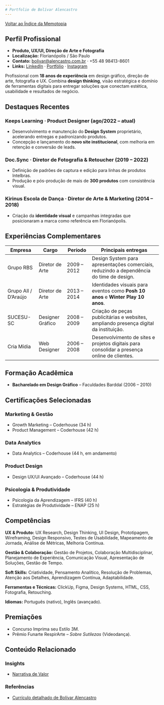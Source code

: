 ```yaml
---
# Portfolio de Bolívar Alencastro
---
```


[Voltar ao Índice da Memotopia](../../INDEX.md)

## Perfil Profissional
- **Produto, UX/UI, Direção de Arte e Fotografia**
- **Localização:** Florianópolis / São Paulo
- **Contato:** [bolivar@alencastro.com.br](mailto:bolivar@alencastro.com.br) · +55 48 98413-8601
- **Links:** [LinkedIn](https://linkedin.com/in/bolivaralencastro) · [Portfólio](https://bolivaralencastro.com.br) · [Instagram](https://instagram.com/bolivar.alencastro.design)

Profissional com **18 anos de experiência** em design gráfico, direção de arte, fotografia e UX. Combina **design thinking**, visão estratégica e domínio de ferramentas digitais para entregar soluções que conectam estética, usabilidade e resultados de negócio.

## Destaques Recentes
### Keeps Learning · Product Designer (ago/2022 – atual)
- Desenvolvimento e manutenção do **Design System** proprietário, acelerando entregas e padronizando produtos.
- Concepção e lançamento do **novo site institucional**, com melhoria em retenção e conversão de leads.

### Doc.Sync · Diretor de Fotografia & Retoucher (2019 – 2022)
- Definição de padrões de captura e edição para linhas de produtos Intelbras.
- Produção e pós-produção de mais de **300 produtos** com consistência visual.

### Kirinus Escola de Dança · Diretor de Arte & Marketing (2014 – 2018)
- Criação da **identidade visual** e campanhas integradas que posicionaram a marca como referência em Florianópolis.

## Experiências Complementares
| Empresa | Cargo | Período | Principais entregas |
| --- | --- | --- | --- |
| Grupo RBS | Diretor de Arte | 2009 – 2012 | Design System para apresentações comerciais, reduzindo a dependência do time de design. |
| Grupo All / D’Araújo | Diretor de Arte | 2013 – 2014 | Identidades visuais para eventos como **Posh 10 anos** e **Winter Play 10 anos**. |
| SUCESU-SC | Designer Gráfico | 2008 – 2009 | Criação de peças publicitárias e websites, ampliando presença digital da instituição. |
| Cria Mídia | Web Designer | 2006 – 2008 | Desenvolvimento de sites e projetos digitais para consolidar a presença online de clientes. |

## Formação Acadêmica
- **Bacharelado em Design Gráfico** – Faculdades Barddal (2006 – 2010)

## Certificações Selecionadas
### Marketing & Gestão
- Growth Marketing – Coderhouse (34 h)
- Product Management – Coderhouse (42 h)

### Data Analytics
- Data Analytics – Coderhouse (44 h, em andamento)

### Product Design
- Design UX/UI Avançado – Coderhouse (44 h)

### Psicologia & Produtividade
- Psicologia da Aprendizagem – IFRS (40 h)
- Estratégias de Produtividade – ENAP (25 h)

## Competências
**UX & Produto:** UX Research, Design Thinking, UI Design, Prototipagem, Wireframing, Design Responsivo, Testes de Usabilidade, Mapeamento de Jornada, Análise de Métricas, Melhoria Contínua.

**Gestão & Colaboração:** Gestão de Projetos, Colaboração Multidisciplinar, Planejamento de Experiência, Comunicação Visual, Apresentação de Soluções, Gestão de Tempo.

**Soft Skills:** Criatividade, Pensamento Analítico, Resolução de Problemas, Atenção aos Detalhes, Aprendizagem Contínua, Adaptabilidade.

**Ferramentas e Técnicas:** ClickUp, Figma, Design Systems, HTML, CSS, Fotografia, Retouching.

**Idiomas:** Português (nativo), Inglês (avançado).

## Premiações
- Concurso Imprima seu Estilo 3M.
- Prêmio Funarte RespirArte – *Sobre Sutilezas* (Videodança).


## Conteúdo Relacionado

<!-- RELATED_CONTENT_START -->
### Insights
*   [Narrativa de Valor](./insights/01-primeiro-insight.md)
### Referências
*   [Currículo detalhado de Bolívar Alencastro](./referencias/ref1.md)
<!-- RELATED_CONTENT_END -->


